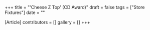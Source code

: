 +++
title = "'Cheese Z Top' (CD Award)"
draft = false
tags = ["Store Fixtures"]
date = ""

[Article]
contributors = []
gallery = []
+++